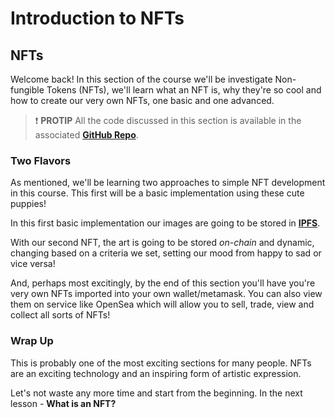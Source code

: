 # Introduction to NFTs

## NFTs

Welcome back! In this section of the course we'll be investigate Non-fungible Tokens (NFTs), we'll learn what an NFT is, why they're so cool and how to create our very own NFTs, one basic and one advanced.

> ❗ **PROTIP**
> All the code discussed in this section is available in the associated **[GitHub Repo](https://github.com/Cyfrin/foundry-nft-f23)**.

### Two Flavors

As mentioned, we'll be learning two approaches to simple NFT development in this course. This first will be a basic implementation using these cute puppies!

In this first basic implementation our images are going to be stored in **[IPFS](https://ipfs.tech/)**.

With our second NFT, the art is going to be stored _on-chain_ and dynamic, changing based on a criteria we set, setting our mood from happy to sad or vice versa!

And, perhaps most excitingly, by the end of this section you'll have you're very own NFTs imported into your own wallet/metamask. You can also view them on service like OpenSea which will allow you to sell, trade, view and collect all sorts of NFTs!

### Wrap Up

This is probably one of the most exciting sections for many people. NFTs are an exciting technology and an inspiring form of artistic expression.

Let's not waste any more time and start from the beginning. In the next lesson - **What is an NFT?**
